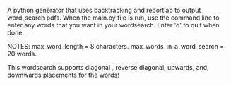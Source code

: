 A python generator that uses backtracking and reportlab to output word_search pdfs. When the main.py file is run, use the command line to enter any words that you want in your wordsearch.
Enter 'q' to quit when done.

NOTES: 
max_word_length = 8 characters.
max_words_in_a_word_search = 20 words.

This wordsearch supports diagonal , reverse diagonal, upwards, and, downwards placements for the words!
